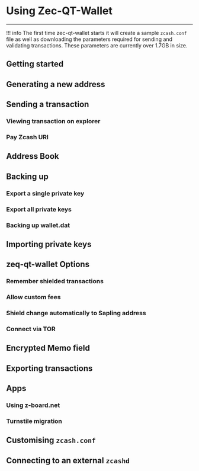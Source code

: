 # Using Zec-QT-Wallet
---

!!! info 
    The first time zec-qt-wallet starts it will create a sample `zcash.conf` file as well as downloading the parameters required for sending and validating transactions. 
    These parameters are currently over 1.7GB in size.

## Getting started

## Generating a new address

## Sending a transaction

### Viewing transaction on explorer

### Pay Zcash URI

## Address Book

## Backing up

### Export a single private key

### Export all private keys

### Backing up wallet.dat

## Importing private keys

## zeq-qt-wallet Options

### Remember shielded transactions

### Allow custom fees

### Shield change automatically to Sapling address

### Connect via TOR

## Encrypted Memo field

## Exporting transactions

## Apps

### Using z-board.net

### Turnstile migration

## Customising `zcash.conf`

## Connecting to an external `zcashd`